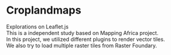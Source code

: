 # Croplandmaps
Explorations on Leaflet.js
This is a independent study based on Mapping Africa project.
In this project, we utilized different plugins to render vector tiles.
We also try to load multiple raster tiles from Raster Foundary.

